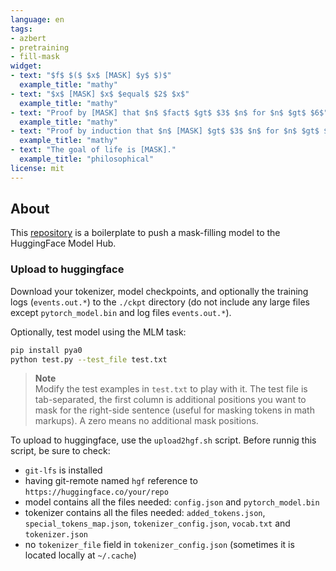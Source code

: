 ```yaml
---
language: en
tags:
- azbert
- pretraining
- fill-mask
widget:
- text: "$f$ $($ $x$ [MASK] $y$ $)$"
  example_title: "mathy"
- text: "$x$ [MASK] $x$ $equal$ $2$ $x$"
  example_title: "mathy"
- text: "Proof by [MASK] that $n$ $fact$ $gt$ $3$ $n$ for $n$ $gt$ $6$"
  example_title: "mathy"
- text: "Proof by induction that $n$ [MASK] $gt$ $3$ $n$ for $n$ $gt$ $6$"
  example_title: "mathy"
- text: "The goal of life is [MASK]."
  example_title: "philosophical"
license: mit
---
```


## About
This [repository](https://github.com/approach0/azbert) is a boilerplate to push a mask-filling model to the HuggingFace Model Hub.

### Upload to huggingface
Download your tokenizer, model checkpoints, and optionally the training logs (`events.out.*`) to the `./ckpt` directory (do not include any large files except `pytorch_model.bin` and log files `events.out.*`).

Optionally, test model using the MLM task:
```sh
pip install pya0
python test.py --test_file test.txt
```
> **Note**  
> Modify the test examples in `test.txt` to play with it.
> The test file is tab-separated, the first column is additional positions you want to mask for the right-side sentence (useful for masking tokens in math markups).
> A zero means no additional mask positions.

To upload to huggingface, use the `upload2hgf.sh` script.
Before runnig this script, be sure to check:
* `git-lfs` is installed
* having git-remote named `hgf` reference to `https://huggingface.co/your/repo`
* model contains all the files needed: `config.json` and `pytorch_model.bin`
* tokenizer contains all the files needed: `added_tokens.json`, `special_tokens_map.json`, `tokenizer_config.json`, `vocab.txt` and `tokenizer.json`
* no `tokenizer_file` field in `tokenizer_config.json` (sometimes it is located locally at `~/.cache`)
